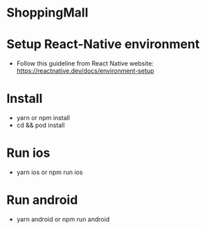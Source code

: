 # ShoppingMall
# Setup React-Native environment
- Follow this guideline from React Native website: https://reactnative.dev/docs/environment-setup
# Install
- yarn or npm install
- cd && pod install
# Run ios
- yarn ios or npm run ios
# Run android
- yarn android or npm run android
